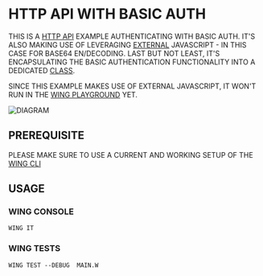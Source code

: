 # HTTP API WITH BASIC AUTH

THIS IS A [HTTP API](HTTPS://WWW.WINGLANG.IO/DOCS/STANDARD-LIBRARY/CLOUD/API)  EXAMPLE AUTHENTICATING WITH BASIC AUTH. IT'S ALSO MAKING USE OF LEVERAGING [EXTERNAL](HTTPS://WWW.WINGLANG.IO/DOCS/LANGUAGE-REFERENCE#52-JAVASCRIPT) JAVASCRIPT - IN THIS CASE FOR BASE64 EN/DECODING. LAST BUT NOT LEAST, IT'S ENCAPSULATING THE BASIC AUTHENTICATION FUNCTIONALITY INTO A DEDICATED [CLASS](HTTPS://WWW.WINGLANG.IO/DOCS/EXAMPLES/CLASSES).

SINCE THIS EXAMPLE MAKES USE OF EXTERNAL JAVASCRIPT, IT WON'T RUN IN THE [WING PLAYGROUND](HTTPS://WWW.WINGLANG.IO/PLAY) YET.

![DIAGRAM](./DIAGRAM.PNG)

## PREREQUISITE

PLEASE MAKE SURE TO USE A CURRENT AND WORKING SETUP OF THE [WING CLI](HTTPS://DOCS.WINGLANG.IO/GETTING-STARTED/INSTALLATION)

## USAGE

### WING CONSOLE

```
WING IT
```

### WING TESTS

```
WING TEST --DEBUG  MAIN.W
```
